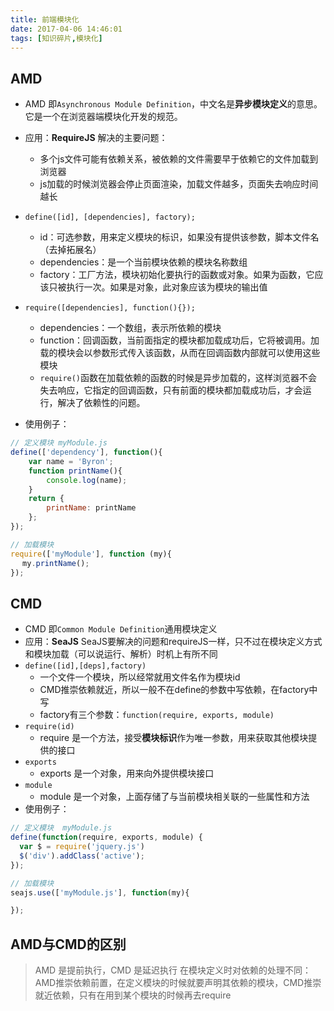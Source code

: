 ```yaml
---
title: 前端模块化
date: 2017-04-06 14:46:01
tags: [知识碎片,模块化]
---
```

## AMD

* AMD 即`Asynchronous Module Definition`，中文名是**异步模块定义**的意思。它是一个在浏览器端模块化开发的规范。

* 应用：**RequireJS**
  解决的主要问题：
	* 多个js文件可能有依赖关系，被依赖的文件需要早于依赖它的文件加载到浏览器
	* js加载的时候浏览器会停止页面渲染，加载文件越多，页面失去响应时间越长
* `define([id], [dependencies], factory);`
	* id：可选参数，用来定义模块的标识，如果没有提供该参数，脚本文件名（去掉拓展名）
	* dependencies：是一个当前模块依赖的模块名称数组
	* factory：工厂方法，模块初始化要执行的函数或对象。如果为函数，它应该只被执行一次。如果是对象，此对象应该为模块的输出值
* `require([dependencies], function(){});`
	* dependencies：一个数组，表示所依赖的模块
	* function：回调函数，当前面指定的模块都加载成功后，它将被调用。加载的模块会以参数形式传入该函数，从而在回调函数内部就可以使用这些模块
	* `require()`函数在加载依赖的函数的时候是异步加载的，这样浏览器不会失去响应，它指定的回调函数，只有前面的模块都加载成功后，才会运行，解决了依赖性的问题。
* 使用例子：
```javascript
// 定义模块 myModule.js
define(['dependency'], function(){
    var name = 'Byron';
    function printName(){
        console.log(name);
    }
    return {
        printName: printName
    };
});

// 加载模块
require(['myModule'], function (my){
　 my.printName();
});
```

## CMD

* CMD 即`Common Module Definition`通用模块定义
* 应用：**SeaJS**
  SeaJS要解决的问题和requireJS一样，只不过在模块定义方式和模块加载（可以说运行、解析）时机上有所不同
* `define([id],[deps],factory)`
	* 一个文件一个模块，所以经常就用文件名作为模块id
	* CMD推崇依赖就近，所以一般不在define的参数中写依赖，在factory中写
	* factory有三个参数：`function(require, exports, module)`
* `require(id)`
	* require 是一个方法，接受**模块标识**作为唯一参数，用来获取其他模块提供的接口
* `exports`
	* exports 是一个对象，用来向外提供模块接口
* `module`
	* module 是一个对象，上面存储了与当前模块相关联的一些属性和方法
* 使用例子：
```javascript
// 定义模块  myModule.js
define(function(require, exports, module) {
  var $ = require('jquery.js')
  $('div').addClass('active');
});

// 加载模块
seajs.use(['myModule.js'], function(my){

});
```

## AMD与CMD的区别

> AMD 是提前执行，CMD 是延迟执行
> 在模块定义时对依赖的处理不同：AMD推崇依赖前置，在定义模块的时候就要声明其依赖的模块，CMD推崇就近依赖，只有在用到某个模块的时候再去require